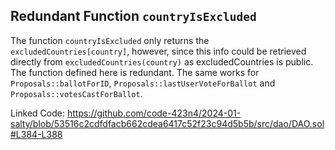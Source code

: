 ## Redundant Function `countryIsExcluded`

The function `countryIsExcluded` only returns the `excludedCountries[country]`, however, since this info could be retrieved directly from `excludedCountries(country)` as excludedCountries is public. The function defined here is redundant. The same works for `Proposals::ballotForID`, `Proposals::lastUserVoteForBallot` and `Proposals::votesCastForBallot`.

Linked Code: https://github.com/code-423n4/2024-01-salty/blob/53516c2cdfdfacb662cdea6417c52f23c94d5b5b/src/dao/DAO.sol#L384-L388
